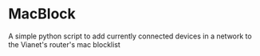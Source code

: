 # MacBlock
A simple python script to add currently connected devices in a network to the Vianet's router's mac blocklist
